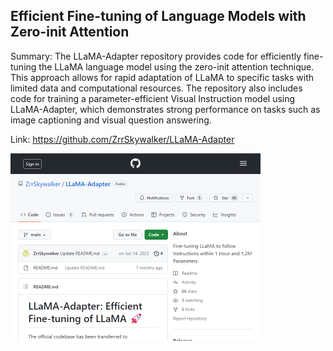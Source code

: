 ## Efficient Fine-tuning of Language Models with Zero-init Attention
Summary: The LLaMA-Adapter repository provides code for efficiently fine-tuning the LLaMA language model using the zero-init attention technique. This approach allows for rapid adaptation of LLaMA to specific tasks with limited data and computational resources. The repository also includes code for training a parameter-efficient Visual Instruction model using LLaMA-Adapter, which demonstrates strong performance on tasks such as image captioning and visual question answering.

Link: https://github.com/ZrrSkywalker/LLaMA-Adapter

<img src="/img/460e5d16-83a5-450b-9657-b7922d11364f.png" width="400" />
<br/><br/>
